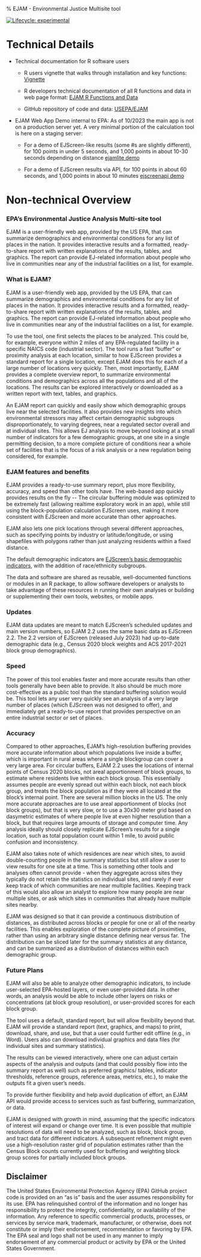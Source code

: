 % EJAM - Environmental Justice Multisite tool

[![Lifecycle:
experimental](https://img.shields.io/badge/lifecycle-experimental-orange.svg)](https://lifecycle.r-lib.org/articles/stages.html#experimental)

# Technical Details

  - Technical documentation for R software users

    - R users vignette that walks through installation and key functions: [Vignette](EJAM-vignette.html "EJAM-vignette.html")

    - R developers technical documentation of all R functions and data in web page format: [EJAM R Functions and Data](EJAM.html "EJAM.html")

    - GitHub repository of code and data: [USEPA/EJAM](https://github.com/USEPA/EJAM#readme "https://github.com/USEPA/EJAM#readme")

  - EJAM Web App Demo internal to EPA: As of 10/2023 the main app is not on a production server yet. A very minimal portion of the calculation tool is here on a staging server:

    - For a demo of EJScreen-like results (some #s are slightly different), for 100 points in under 5 seconds, and 1,000 points in about 10-30 seconds depending on distance [ejamlite demo](https://rstudio-connect.dmap-stage.aws.epa.gov/content/725e3761-3dc1-4012-b07c-23126063da97/ "https://rstudio-connect.dmap-stage.aws.epa.gov/content/725e3761-3dc1-4012-b07c-23126063da97/")

    - For a demo of EJScreen results via API, for 100 points in about 60 seconds, and 1,000 points in about 10 minutes [ejscreenapi demo](https://rstudio-connect.dmap-stage.aws.epa.gov/content/725e3761-3dc1-4012-b07c-23126063da97/ "https://rstudio-connect.dmap-stage.aws.epa.gov/content/725e3761-3dc1-4012-b07c-23126063da97/")


# Non-technical Overview


### EPA’s Environmental Justice Analysis Multi-site tool

EJAM is a user-friendly web app, provided by the US EPA, that can
summarize demographics and environmental conditions for any list of
places in the nation. It provides interactive results and a formatted,
ready-to-share report with written explanations of the results, tables,
and graphics. The report can provide EJ-related information about people
who live in communities near any of the industrial facilities on a list,
for example.

### What is EJAM?

EJAM is a user-friendly web app, provided by the US EPA, that can
summarize demographics and environmental conditions for any list of
places in the nation. It provides interactive results and a formatted,
ready-to-share report with written explanations of the results, tables,
and graphics. The report can provide EJ-related information about people
who live in communities near any of the industrial facilities on a list,
for example.

To use the tool, one first selects the places to be analyzed. This could
be, for example, everyone within 2 miles of any EPA-regulated facility
in a specific NAICS code (industrial sector). The tool runs a fast
“buffer” or proximity analysis at each location, similar to how EJScreen
provides a standard report for a single location, except EJAM does this
for each of a large number of locations very quickly. Then, most
importantly, EJAM provides a complete overview report, to summarize
environmental conditions and demographics across all the populations and
all of the locations. The results can be explored interactively or
downloaded as a written report with text, tables, and graphics.

An EJAM report can quickly and easily show which demographic groups live
near the selected facilities. It also provides new insights into which
environmental stressors may affect certain demographic subgroups
disproportionately, to varying degrees, near a regulated sector overall
and at individual sites. This allows EJ analysis to move beyond looking
at a small number of indicators for a few demographic groups, at one
site in a single permitting decision, to a more complete picture of
conditions near a whole set of facilities that is the focus of a risk
analysis or a new regulation being considered, for example.

### EJAM features and benefits

EJAM provides a ready-to-use summary report, plus more flexibility,
accuracy, and speed than other tools have. The web-based app quickly
provides results on the fly -- The circular buffering module was optimized to be extremely
fast (allowing realtime exploratory work in an app), while still using
the block-population calculation EJScreen uses, making it more
consistent with EJScreen and more accurate than other approaches.

EJAM also lets one pick locations through several different approaches, 
such as specifying points by industry or latitude/longitude, 
or using shapefiles with polygons rather than just analyzing residents within a fixed distance.

The default demographic indicators are [EJScreen’s basic demographic
indicators](https://www.epa.gov/ejscreen/overview-demographic-indicators-ejscreen "https://www.epa.gov/ejscreen/overview-demographic-indicators-ejscreen"),
with the addition of race/ethnicity subgroups.

The data and software are shared as reusable,
well-documented functions or modules in an R package, 
to allow software developers or analysts to take
advantage of these resources in running their own analyses or building
or supplementing their own tools, websites, or mobile apps.

### Updates

EJAM data updates are meant to match EJScreen’s scheduled updates and
main version numbers, so EJAM 2.2 uses the same basic data as EJScreen
2.2. The 2.2 version of EJScreen (released July 2023) had up-to-date
demographic data (e.g., Census 2020 block weights and ACS 2017-2021
block group demographics).

### Speed

The power of this tool enables faster and more accurate results than
other tools generally have been able to provide. It also should be much
more cost-effective as a public tool than the standard buffering
solution would be. This tool lets any user very quickly see an analysis of a
very large number of places (which EJScreen was not designed to offer),
and immediately get a ready-to-use report that provides perspective on
an entire industrial sector or set of places.

### Accuracy

Compared to other approaches, EJAM’s high-resolution buffering provides
more accurate information about which populations live inside a buffer,
which is important in rural areas where a single blockgroup can cover a
very large area. For circular buffers, EJAM 2.2 uses the locations of
internal points of Census 2020 blocks, not areal apportionment of block
groups, to estimate where residents live within each block group. This
essentially assumes people are evenly spread out within each block, not
each block group, and treats the block population as if they were all
located at the block’s internal point. There are several million blocks
in the US. The only more accurate approaches are to use areal
apportionment of blocks (not block groups), but that is very slow, or to
use a 30x30 meter grid based on dasymetric estimates of where people
live at even higher resolution than a block, but that requires large
amounts of storage and computer time. Any analysis ideally should
closely replicate EJScreen’s results for a single location, such as
total population count within 1 mile, to avoid public confusion and
inconsistency.

EJAM also takes note of which residences are near which sites, to avoid
double-counting people in the summary statistics but still allow a user
to view results for one site at a time. This is something other tools
and analyses often cannot provide - when they aggregate across sites
they typically do not retain the statistics on individual sites, and
rarely if ever keep track of which communities are near multiple
facilities. Keeping track of this would also allow an analyst to explore
how many people are near multiple sites, or ask which sites in
communities that already have multiple sites nearby.

EJAM was designed so that it can provide a continuous distribution of distances, 
as distributed across blocks or people 
for one or all of the nearby facilities. This enables exploration 
of the complete picture of proximities, rather than
using an arbitrary single distance defining near versus far. The
distribution can be sliced later for the summary statistics at any
distance, and can be summarized as a distribution of distances within
each demographic group.

### Future Plans

EJAM will also be able to analyze other demographic indicators, to
include user-selected EPA-hosted layers, or even user-provided data. 
In other words, an analysis would be able to include other
layers on risks or concentrations (at block group resolution), or
user-provided scores for each block group.

The tool uses a default, standard report, but will allow flexibility
beyond that. EJAM will provide a standard report (text, graphics, and maps)
to print, download, share, and use, but that a user could further edit offline
(e.g., in Word). Users also can download individual graphics and data
files (for individual sites and summary statistics).

The results can be viewed interactively, where one can adjust
certain aspects of the analysis and outputs (and that could possibly
flow into the summary report as well) such as preferred graphics/
tables, indicator thresholds, reference groups, reference areas,
metrics, etc.), to make the outputs fit a given user’s needs.

To provide further flexibility and help avoid duplication of effort,
an EJAM API would provide access to services such as fast buffering,
summarization, or data.

EJAM is designed with growth in mind, assuming
that the specific indicators of interest will expand or change over
time. It is even possible that multiple resolutions of data will need to
be analyzed, such as block, block group, and tract data for different
indicators. A subsequent refinement might even use a high-resolution
raster grid of population estimates rather than the Census Block counts
currently used for buffering and weighting block group scores for
partially included block groups.

## Disclaimer

The United States Environmental Protection Agency (EPA) GitHub project
code is provided on an “as is” basis and the user assumes responsibility
for its use. EPA has relinquished control of the information and no
longer has responsibility to protect the integrity, confidentiality, or
availability of the information. Any reference to specific commercial
products, processes, or services by service mark, trademark,
manufacturer, or otherwise, does not constitute or imply their
endorsement, recommendation or favoring by EPA. The EPA seal and logo
shall not be used in any manner to imply endorsement of any commercial
product or activity by EPA or the United States Government.
